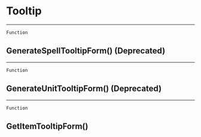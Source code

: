 Tooltip
=======

------------------------------------------------------------------------

`Function`

GenerateSpellTooltipForm() (Deprecated)
---------------------------------------

------------------------------------------------------------------------

`Function`

GenerateUnitTooltipForm() (Deprecated)
--------------------------------------

------------------------------------------------------------------------

`Function`

GetItemTooltipForm()
--------------------
